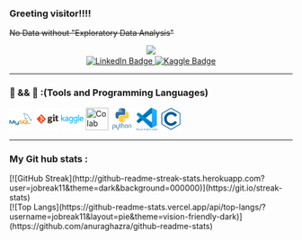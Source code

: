 ### Greeting visitor!!!!
~~No Data without "Exploratory Data Analysis"~~
<div id="header" align="center">
  <img src="https://images.squarespace-cdn.com/content/v1/5ac77df1ee17594df38c0d17/1533660277004-3PVCMSZUUXEW5TYW3NGJ/data.gif?format=300w" width="200"/>
</div>

<div id="badges" align="center">
  <a href="https://www.linkedin.com/in/gongtup-yeepacha/" target="_blank">
    <img src="https://img.shields.io/badge/LinkedIn-blue?style=for-the-badge&logo=linkedin&logoColor=white" alt="LinkedIn Badge"/>
  </a>
  
  <a href="https://www.kaggle.com/gongtuphellyeah" target="_blank">
    <img src="https://img.shields.io/badge/Kaggle-blue?logo=Kaggle&labelColor=white" alt="Kaggle Badge" width="100"/>
  </a>
</div>

---

### :toolbox: && :speech_balloon: :(Tools and Programming Languages)

<div>
  <img src="https://github.com/devicons/devicon/blob/master/icons/mysql/mysql-original-wordmark.svg" title="MySQL"  alt="MySQL" width="40" height="40"/>&nbsp;
  <img src="https://github.com/devicons/devicon/blob/master/icons/git/git-original-wordmark.svg" title="Git" **alt="Git" width="40" height="40"/>
  <img src="https://raw.githubusercontent.com/devicons/devicon/6910f0503efdd315c8f9b858234310c06e04d9c0/icons/kaggle/kaggle-original-wordmark.svg" title="Kaggle" **alt="Kaggle" width="40" height="40"/>
  <img src="https://colab.research.google.com/img/colab_favicon_256px.png" title="Colab" **alt="Colab" width="40" height="40"/>
  <img src="https://raw.githubusercontent.com/devicons/devicon/6910f0503efdd315c8f9b858234310c06e04d9c0/icons/python/python-original-wordmark.svg" title="Python" **alt="Python" width="40" height="40"/>
  <img src="https://raw.githubusercontent.com/devicons/devicon/6910f0503efdd315c8f9b858234310c06e04d9c0/icons/vscode/vscode-original-wordmark.svg" title="VS" **alt="VS" width="40" height="40"/>
  <img src="https://raw.githubusercontent.com/devicons/devicon/6910f0503efdd315c8f9b858234310c06e04d9c0/icons/c/c-line.svg" title="C" **alt="C" width="40" height="40"/>
</div>

---
### My Git hub stats :

<div>
[![GitHub Streak](http://github-readme-streak-stats.herokuapp.com?user=jobreak11&theme=dark&background=000000)](https://git.io/streak-stats)
</div>
[![Top Langs](https://github-readme-stats.vercel.app/api/top-langs/?username=jobreak11&layout=pie&theme=vision-friendly-dark)](https://github.com/anuraghazra/github-readme-stats)


